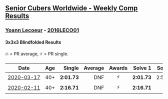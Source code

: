 <style>table {white-space: nowrap;}</style>

## [Senior Cubers Worldwide - Weekly Comp Results](/scw-comp/results/)
### [Yoann Lecoeur](README.md) - [2016LECO01](https://www.worldcubeassociation.org/persons/2016LECO01?event=333bf)
#### 3x3x3 Blindfolded Results

<span style="white-space: nowrap;">🔥 = PR average</span>, <span style="white-space: nowrap;">⚡ = PR single</span>.

| Date | Age | Single | Average | Awards | Solve 1 | Solve 2 | Solve 3 | Video |
| :--: | :--: | --: | --: | :--: | --: | --: | --: | :-- |
| [2020-03-17](../../results/2020-03-17/333bf.md) | 40+ | **2:01.73** | DNF | ⚡ | **2:01.73** | 2:54.40 | DNF | [Link](https://www.facebook.com/events/616010612582835?view=permalink&id=617576952426201) |
| [2020-02-11](../../results/2020-02-11/333bf.md) | 40+ | **2:16.71** | DNF | ⚡ | **2:16.71** | DNF | 3:21.50 | [Link](https://www.facebook.com/events/173728187264773?view=permalink&id=174101907227401) |


<!-- Global site tag (gtag.js) - Google Analytics -->
<script async src="https://www.googletagmanager.com/gtag/js?id=UA-86348435-3"></script>
<script>window.dataLayer = window.dataLayer || []; function gtag() {dataLayer.push(arguments);} gtag('js', new Date()); gtag('config', 'UA-86348435-3');</script>
